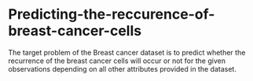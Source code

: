 # Predicting-the-reccurence-of-breast-cancer-cells
The target problem of the Breast cancer dataset is to predict whether the recurrence of the breast cancer cells will occur or not for the given observations depending on all other attributes provided in the dataset.
